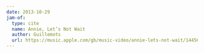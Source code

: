 ```yaml
---
date: 2013-10-29
jam-of:
  type: cite
  name: Annie, Let’s Not Wait
  author: Guillemots
  url: https://music.apple.com/gb/music-video/annie-lets-not-wait/1445685353
---
```

